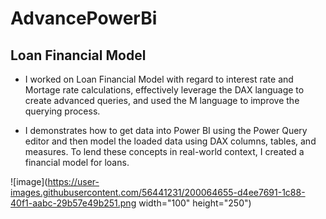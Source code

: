 # AdvancePowerBi

## Loan Financial Model
 
- I worked on  Loan Financial Model with regard to interest rate and Mortage rate calculations, effectively leverage the DAX language to create advanced queries, and used the M language to improve the querying process.
 
- I demonstrates how to get data into Power BI using the Power Query editor and then model the loaded data using DAX columns, tables, and measures. To lend these concepts in real-world context, I created a financial model for loans.

 ![image](https://user-images.githubusercontent.com/56441231/200064655-d4ee7691-1c88-40f1-aabc-29b57e49b251.png width="100" height="250")



